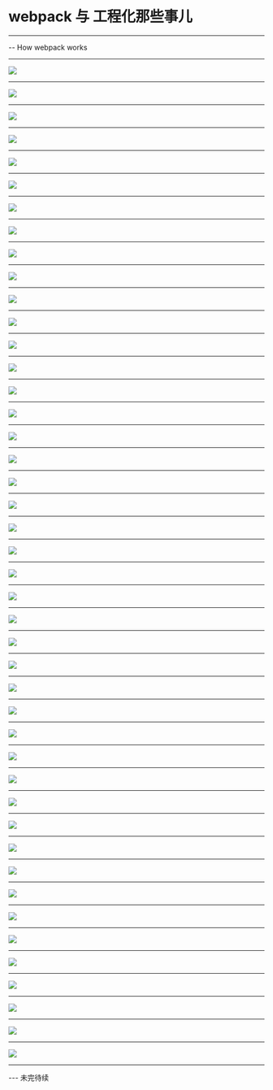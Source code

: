 # webpack 与 工程化那些事儿
- - - -
-- How webpack works
- - - -

![](README/webpack&%E5%B7%A5%E7%A8%8B%E9%82%A3%E4%BA%9B%E4%BA%8B%E5%84%BF.001.jpeg)

- - - -

![](README/webpack&%E5%B7%A5%E7%A8%8B%E9%82%A3%E4%BA%9B%E4%BA%8B%E5%84%BF.002.jpeg)

- - - -

![](README/webpack&%E5%B7%A5%E7%A8%8B%E9%82%A3%E4%BA%9B%E4%BA%8B%E5%84%BF.003.jpeg)

- - - -

![](README/webpack&%E5%B7%A5%E7%A8%8B%E9%82%A3%E4%BA%9B%E4%BA%8B%E5%84%BF.004.jpeg)

- - - -

![](README/webpack&%E5%B7%A5%E7%A8%8B%E9%82%A3%E4%BA%9B%E4%BA%8B%E5%84%BF.005.jpeg)

- - - -

![](README/webpack&%E5%B7%A5%E7%A8%8B%E9%82%A3%E4%BA%9B%E4%BA%8B%E5%84%BF.006.jpeg)

- - - -

![](README/webpack&%E5%B7%A5%E7%A8%8B%E9%82%A3%E4%BA%9B%E4%BA%8B%E5%84%BF.007.jpeg)

- - - -

![](README/webpack&%E5%B7%A5%E7%A8%8B%E9%82%A3%E4%BA%9B%E4%BA%8B%E5%84%BF.008.jpeg)

- - - -

![](README/webpack&%E5%B7%A5%E7%A8%8B%E9%82%A3%E4%BA%9B%E4%BA%8B%E5%84%BF.009.jpeg)

- - - -

![](README/webpack&%E5%B7%A5%E7%A8%8B%E9%82%A3%E4%BA%9B%E4%BA%8B%E5%84%BF.010.jpeg)

- - - -

![](README/webpack&%E5%B7%A5%E7%A8%8B%E9%82%A3%E4%BA%9B%E4%BA%8B%E5%84%BF.011.jpeg)

- - - -

![](README/webpack&%E5%B7%A5%E7%A8%8B%E9%82%A3%E4%BA%9B%E4%BA%8B%E5%84%BF.012.jpeg)

- - - -

![](README/webpack&%E5%B7%A5%E7%A8%8B%E9%82%A3%E4%BA%9B%E4%BA%8B%E5%84%BF.013.jpeg)

- - - -

![](README/webpack&%E5%B7%A5%E7%A8%8B%E9%82%A3%E4%BA%9B%E4%BA%8B%E5%84%BF.014.jpeg)

- - - -

![](README/webpack&%E5%B7%A5%E7%A8%8B%E9%82%A3%E4%BA%9B%E4%BA%8B%E5%84%BF.015.jpeg)

- - - -

![](README/webpack&%E5%B7%A5%E7%A8%8B%E9%82%A3%E4%BA%9B%E4%BA%8B%E5%84%BF.016.jpeg)

- - - -

![](README/webpack&%E5%B7%A5%E7%A8%8B%E9%82%A3%E4%BA%9B%E4%BA%8B%E5%84%BF.017.jpeg)

- - - -

![](README/webpack&%E5%B7%A5%E7%A8%8B%E9%82%A3%E4%BA%9B%E4%BA%8B%E5%84%BF.018.jpeg)

- - - -

![](README/webpack&%E5%B7%A5%E7%A8%8B%E9%82%A3%E4%BA%9B%E4%BA%8B%E5%84%BF.019.jpeg)

- - - -

![](README/webpack&%E5%B7%A5%E7%A8%8B%E9%82%A3%E4%BA%9B%E4%BA%8B%E5%84%BF.020.jpeg)

- - - -

![](README/webpack&%E5%B7%A5%E7%A8%8B%E9%82%A3%E4%BA%9B%E4%BA%8B%E5%84%BF.021.jpeg)

- - - -

![](README/webpack&%E5%B7%A5%E7%A8%8B%E9%82%A3%E4%BA%9B%E4%BA%8B%E5%84%BF.022.jpeg)

- - - -

![](README/webpack&%E5%B7%A5%E7%A8%8B%E9%82%A3%E4%BA%9B%E4%BA%8B%E5%84%BF.023.jpeg)

- - - -

![](README/webpack&%E5%B7%A5%E7%A8%8B%E9%82%A3%E4%BA%9B%E4%BA%8B%E5%84%BF.024.jpeg)

- - - -

![](README/webpack&%E5%B7%A5%E7%A8%8B%E9%82%A3%E4%BA%9B%E4%BA%8B%E5%84%BF.025.jpeg)

- - - -

![](README/webpack&%E5%B7%A5%E7%A8%8B%E9%82%A3%E4%BA%9B%E4%BA%8B%E5%84%BF.026.jpeg)

- - - -

![](README/webpack&%E5%B7%A5%E7%A8%8B%E9%82%A3%E4%BA%9B%E4%BA%8B%E5%84%BF.027.jpeg)

- - - -

![](README/webpack&%E5%B7%A5%E7%A8%8B%E9%82%A3%E4%BA%9B%E4%BA%8B%E5%84%BF.028.jpeg)

- - - -

![](README/webpack&%E5%B7%A5%E7%A8%8B%E9%82%A3%E4%BA%9B%E4%BA%8B%E5%84%BF.029.jpeg)

- - - -

![](README/webpack&%E5%B7%A5%E7%A8%8B%E9%82%A3%E4%BA%9B%E4%BA%8B%E5%84%BF.030.jpeg)

- - - -

![](README/webpack&%E5%B7%A5%E7%A8%8B%E9%82%A3%E4%BA%9B%E4%BA%8B%E5%84%BF.031.jpeg)

- - - -

![](README/webpack&%E5%B7%A5%E7%A8%8B%E9%82%A3%E4%BA%9B%E4%BA%8B%E5%84%BF.032.jpeg)

- - - -

![](README/webpack&%E5%B7%A5%E7%A8%8B%E9%82%A3%E4%BA%9B%E4%BA%8B%E5%84%BF.033.jpeg)

- - - -

![](README/webpack&%E5%B7%A5%E7%A8%8B%E9%82%A3%E4%BA%9B%E4%BA%8B%E5%84%BF.034.jpeg)

- - - -

![](README/webpack&%E5%B7%A5%E7%A8%8B%E9%82%A3%E4%BA%9B%E4%BA%8B%E5%84%BF.035.jpeg)

- - - -

![](README/webpack&%E5%B7%A5%E7%A8%8B%E9%82%A3%E4%BA%9B%E4%BA%8B%E5%84%BF.036.jpeg)

- - - -

![](README/webpack&%E5%B7%A5%E7%A8%8B%E9%82%A3%E4%BA%9B%E4%BA%8B%E5%84%BF.037.jpeg)

- - - -

![](README/webpack&%E5%B7%A5%E7%A8%8B%E9%82%A3%E4%BA%9B%E4%BA%8B%E5%84%BF.038.jpeg)

- - - -

![](README/webpack&%E5%B7%A5%E7%A8%8B%E9%82%A3%E4%BA%9B%E4%BA%8B%E5%84%BF.039.jpeg)

- - - -

![](README/webpack&%E5%B7%A5%E7%A8%8B%E9%82%A3%E4%BA%9B%E4%BA%8B%E5%84%BF.040.jpeg)

- - - -

![](README/webpack&%E5%B7%A5%E7%A8%8B%E9%82%A3%E4%BA%9B%E4%BA%8B%E5%84%BF.041.jpeg)

- - - -

![](README/webpack&%E5%B7%A5%E7%A8%8B%E9%82%A3%E4%BA%9B%E4%BA%8B%E5%84%BF.042.jpeg)

- - - -

![](README/webpack&%E5%B7%A5%E7%A8%8B%E9%82%A3%E4%BA%9B%E4%BA%8B%E5%84%BF.043.jpeg)

- - - -

![](README/webpack&%E5%B7%A5%E7%A8%8B%E9%82%A3%E4%BA%9B%E4%BA%8B%E5%84%BF.044.jpeg)


- - - -

--- 未完待续